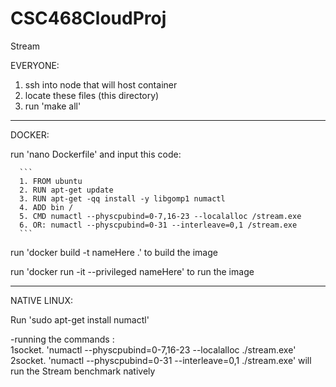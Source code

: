 # CSC468CloudProj
Stream

EVERYONE:
1. ssh into node that will host container
2. locate these files (this directory)
3. run 'make all'
---------------------------------------------------------------------------------------------------------------------------------------------------------------------------
DOCKER:

 run 'nano Dockerfile' and input this code:
 
      ```
      1. FROM ubuntu
      2. RUN apt-get update
      3. RUN apt-get -qq install -y libgomp1 numactl
      4. ADD bin /
      5. CMD numactl --physcpubind=0-7,16-23 --localalloc /stream.exe
      6. OR: numactl --physcpubind=0-31 --interleave=0,1 /stream.exe
      ```
      
 run 'docker build -t nameHere .'  to build the image 
 
 run 'docker run -it --privileged nameHere' to run the image

---------------------------------------------------------------------------------------------------------------------------------------------------------------------------
NATIVE LINUX:

Run 'sudo apt-get install numactl'

-running the commands :  
1socket. 'numactl --physcpubind=0-7,16-23 --localalloc ./stream.exe'
2socket. 'numactl --physcpubind=0-31 --interleave=0,1 ./stream.exe'
will run the Stream benchmark natively
